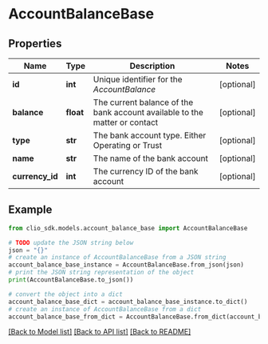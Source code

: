 # AccountBalanceBase


## Properties

Name | Type | Description | Notes
------------ | ------------- | ------------- | -------------
**id** | **int** | Unique identifier for the *AccountBalance* | [optional] 
**balance** | **float** | The current balance of the bank account available to the matter or contact | [optional] 
**type** | **str** | The bank account type. Either Operating or Trust | [optional] 
**name** | **str** | The name of the bank account | [optional] 
**currency_id** | **int** | The currency ID of the bank account | [optional] 

## Example

```python
from clio_sdk.models.account_balance_base import AccountBalanceBase

# TODO update the JSON string below
json = "{}"
# create an instance of AccountBalanceBase from a JSON string
account_balance_base_instance = AccountBalanceBase.from_json(json)
# print the JSON string representation of the object
print(AccountBalanceBase.to_json())

# convert the object into a dict
account_balance_base_dict = account_balance_base_instance.to_dict()
# create an instance of AccountBalanceBase from a dict
account_balance_base_from_dict = AccountBalanceBase.from_dict(account_balance_base_dict)
```
[[Back to Model list]](../README.md#documentation-for-models) [[Back to API list]](../README.md#documentation-for-api-endpoints) [[Back to README]](../README.md)


